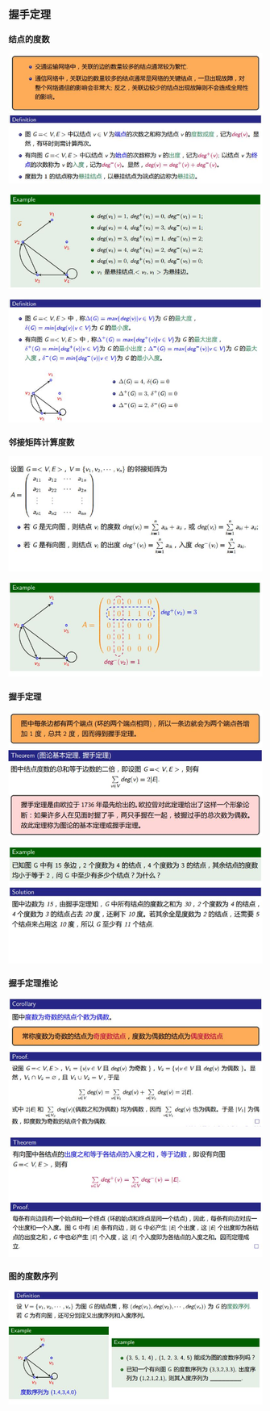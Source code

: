 ## 握手定理
### 结点的度数
![31](https://github.com/Alex5Moon/mooc/blob/master/DiscreteMathematics/6graph/pic/31.JPG)
> 
![32](https://github.com/Alex5Moon/mooc/blob/master/DiscreteMathematics/6graph/pic/32.JPG)
> 
![33](https://github.com/Alex5Moon/mooc/blob/master/DiscreteMathematics/6graph/pic/33.JPG)
### 邻接矩阵计算度数
![34](https://github.com/Alex5Moon/mooc/blob/master/DiscreteMathematics/6graph/pic/34.JPG)
> 
![35](https://github.com/Alex5Moon/mooc/blob/master/DiscreteMathematics/6graph/pic/35.JPG)
### 握手定理
![36](https://github.com/Alex5Moon/mooc/blob/master/DiscreteMathematics/6graph/pic/36.JPG)
> 
![37](https://github.com/Alex5Moon/mooc/blob/master/DiscreteMathematics/6graph/pic/37.JPG)
### 握手定理推论
![38](https://github.com/Alex5Moon/mooc/blob/master/DiscreteMathematics/6graph/pic/38.JPG)
> 
![39](https://github.com/Alex5Moon/mooc/blob/master/DiscreteMathematics/6graph/pic/39.JPG)
### 图的度数序列
![40](https://github.com/Alex5Moon/mooc/blob/master/DiscreteMathematics/6graph/pic/40.JPG)

